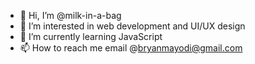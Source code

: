 - 👋 Hi, I’m @milk-in-a-bag
- 👀 I’m interested in web development and UI/UX design
- 🌱 I’m currently learning JavaScript
- 📫 How to reach me email @bryanmayodi@gmail.com

<!---
milk-in-a-bag/milk-in-a-bag is a ✨ special ✨ repository because its `README.md` (this file) appears on your GitHub profile.
You can click the Preview link to take a look at your changes.
--->
